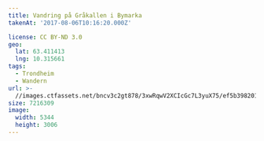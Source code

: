 ```yaml
---
title: Vandring på Gråkallen i Bymarka
takenAt: '2017-08-06T10:16:20.000Z'

license: CC BY-ND 3.0
geo:
  lat: 63.411413
  lng: 10.315661
tags:
  - Trondheim
  - Wandern
url: >-
  //images.ctfassets.net/bncv3c2gt878/3xwRqwV2XCIcGc7L3yuX75/ef5b3982016e4749eb6995f0dd7e0e7d/vandring-p-grkallen-i-bymarka_36362876906_o
size: 7216309
image:
  width: 5344
  height: 3006
---
```

